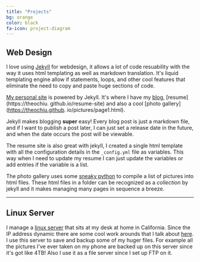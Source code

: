 ```yaml
---
title: "Projects"
bg: orange
color: black
fa-icon: project-diagram
---
```


## Web Design

I love using [Jekyll](https://jekyllrb.com/) for webdesign,
it allows a lot of code resuability with
the way it uses html templating as well as markdown translation.
It's liquid templating engine allow if statements, loops, and other
cool features that eliminate the need to copy and paste huge 
sections of code. 

[My personal site](https://theochiu.github.io) is powered by Jekyll. It's where
I have my [blog](https://theochiu.github.io/blog), [resume](https://theochiu.
github.io/resume-site) and also a cool [photo gallery](https://theochiu.github.
io/pictures/page1.html). 

Jekyll makes blogging __super__ easy! Every blog post
is just a markdown file, and if I want to publish a post later, I can just
set a release date in the future, and when the date occurs the post will be 
viewable. 

The resume site is also great with jekyll, I created a single html template
with all the configuration details in the `_config.yml` file as variables.
This way when I need to update my resume I can just update the variables 
or add entries if the variable is a list. 

The photo gallery uses some [sneaky python](https://raw.githubusercontent.com/theochiu/theochiu.github.io/master/pic_gen.py) to compile a list of pictures into
html files. These html files in a folder can be recognized as a _collection_ 
by jekyll and it makes managing many pages in sequence a breeze. 


-------------------------


## Linux Server

I manage a [linux server](http://pineappleguru69.ddns.net/)
that sits at my desk at home in California. Since
the IP address dynamic there are some cool work arounds that I talk about 
[here](https://theochiu.github.io/2017/11/28/post2.html). I use this server
to save and backup some of my huger files. For example all the pictures 
I've ever taken on my phone are backed up on this server since it's got 
like 4TB! Also I use it as a file server since I set up FTP on it. 




